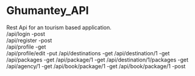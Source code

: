 # Ghumantey_API
Rest Api for an tourism based application.<br>
/api/login                          -post <br>
/api/register                       -post <br>
/api/profile                        -get <br>
/api/profile/edit                   -put
/api/destinations                   -get
/api/destination/1                  -get
/api/packages                       -get
/api/package/1                      -get
/api/destination/1/packages         -get
/api/agency/1                       -get
/api/book/package/1                 -get
/api/book/package/1                 -post
